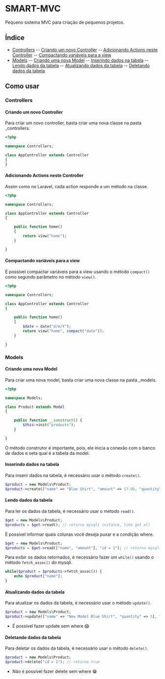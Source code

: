 # SMART-MVC

Pequeno sistema MVC para criação de pequenos projetos.

## Índice

- [Controllers]
-- [Criando um novo Controller]
-- [Adicionando Actions neste Controller]
-- [Compactando variáveis para a view]
- [Models]
-- [Criando uma nova Model]
-- [Inserindo dados na tabela]
-- [Lendo dados da tabela]
-- [Atualizando dados da tabela]
-- [Deletando dados da tabela]

## Como usar

### Controllers

#### Criando um novo Controller

Para criar um novo controller, basta criar uma nova classe na pasta \_controllers.

```php
<?php

namespace Controllers;

class AppController extends Controller
{
}
```

#### Adicionando Actions neste Controller

Assim como no Laravel, cada action responde a um método na classe.

```php
<?php

namespace Controllers;

class AppController extends Controller
{

	public function home()
	{
		return view("home");
	}

}
```

#### Compactando variáveis para a view

É possível compactar variáveis para a view usando o método `compact()` como segundo parâmetro no método `view()`.

```php
<?php

namespace Controllers;

class AppController extends Controller
{

	public function home()
	{
		$date = date("d/m/Y");
		return view("home", compact("date"));
	}

}
```

### Models

#### Criando uma nova Model

Para criar uma nova model, basta criar uma nova classe na pasta \_models.

```php
<?php

namespace Models;

class Product extends Model
{

	public function __construct() {
		$this->init("products");
	}

}

```

O método construtor é importante, pois, ele inicia a conexão com o banco de dados e seta qual é a tabela da model.

#### Inserindo dados na tabela

Para inserir dados na tabela, é necessário usar o método `create()`.

```php
$product = new Models\Product;
$product->create(["name" => "Blue Shirt", "amount" => 17.90, "quantity" => 10]); // retorna true
```

#### Lendo dados da tabela

Para ler os dados da tabela, é necessário usar o método `read()`.

```php
$get = new Models\Product;
$products = $get->read(); // retorna mysqli instance, like get all
```

É possível informar quais colunas você deseja puxar e a condição where.

```php
$get = new Models\Product;
$products = $get->read(["name", "amount"], "id = 1"); // retorna mysqli instance
```

Para exibir os dados retornados, é necessário fazer um `while()` usando o método `fetch_assoc()` do mysqli.

```php
while($product = $products->fetch_assoc()) {
	echo $product["name"];
}
```

#### Atualizando dados da tabela

Para atualizar os dados da tabela, é necessário usar o método `update()`.

```php
$product = new Models\Product;
$product->update(["name" => "New Model Blue Shirt", "quantity" => 5], "id = 1"); // retorna true
```

* É possível fazer update sem where 😱

#### Deletando dados da tabela

Para deletar os dados da tabela, é necessário usar o método `delete()`.

```php
$product = new Models\Product;
$product->delete("id = 1"); // retorna true
```

* Não é possível fazer delete sem where 😁

[Controllers]: #controllers
[Criando um novo Controller]: #criando-um-novo-controller
[Adicionando Actions neste Controller]: #adicionando-actions-neste-controller
[Compactando variáveis para a view]: #compactando-variáveis-para-a-view
[Models]: #models
[Criando uma nova Model]: #criando-uma-nova-model
[Inserindo dados na tabela]: #inserindo-dados-na-tabela
[Lendo dados da tabela]: #lendo-dados-da-tabela
[Atualizando dados da tabela]: #atualizando-dados-da-tabela
[Deletando dados da tabela]: #deletando-dados-da-tabela
